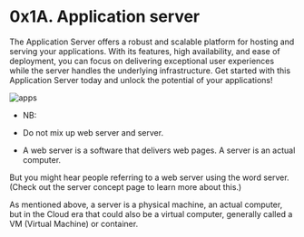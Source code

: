 # 0x1A. Application server  

The Application Server offers a robust and scalable platform for hosting and serving your applications. With its features, high availability, and ease of deployment, you can focus on delivering exceptional user experiences while the server handles the underlying infrastructure. Get started with this Application Server today and unlock the potential of your applications!

![apps](https://s3.amazonaws.com/alx-intranet.hbtn.io/uploads/medias/2018/9/c7d1ed0a2e10d1b4e9b3.jpg?X-Amz-Algorithm=AWS4-HMAC-SHA256&X-Amz-Credential=AKIARDDGGGOUSBVO6H7D%2F20230616%2Fus-east-1%2Fs3%2Faws4_request&X-Amz-Date=20230616T142443Z&X-Amz-Expires=86400&X-Amz-SignedHeaders=host&X-Amz-Signature=c86db6f489b30aa41ae49521dfae793fb2c9b32f3552e485a7bb6ab9cef41866)

* NB:  
- Do not mix up web server and server.  

- A web server is a software that delivers web pages. A server is an actual computer.  

But you might hear people referring to a web server using the word server. (Check out the server concept page to learn more about this.)  

As mentioned above, a server is a physical machine, an actual computer, but in the Cloud era that could also be a virtual computer, generally called a VM (Virtual Machine) or container.  



